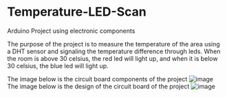 # Temperature-LED-Scan
Arduino Project using electronic components

The purpose of the project is to measure the temperature of the area using a DHT sensor and signaling the temperature difference through leds. When the room is above 30 celsius, the red led will light up, and when it is below 30 celsius, the blue led will light up.

The image below is the circuit board components of the project
![image](https://github.com/PeterCho69/Temperature-LED-Scan/blob/main/Images/20231002_183245.jpg)
The image below is the design of the circuit board of the project
![image](https://github.com/PeterCho69/Temperature-LED-Scan/assets/147452130/00576078-d984-4337-ac9f-76e7cda1a84c)
